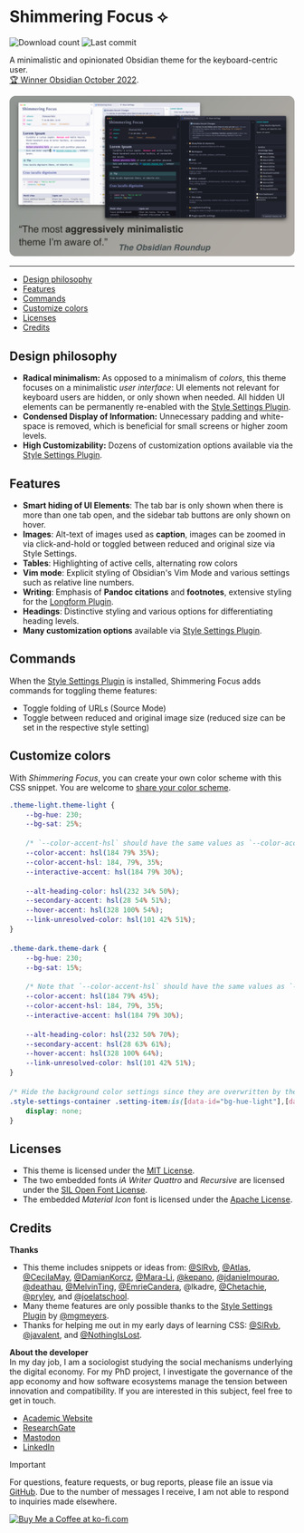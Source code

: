 # Shimmering Focus ⟡
![Download count](https://img.shields.io/badge/downloads-178766-6E4E9B?style=plastic&logo=obsidian&color=%23483699)
![Last commit](https://img.shields.io/github/last-commit/chrisgrieser/shimmering-focus?style=plastic)

A minimalistic and opinionated Obsidian theme for the keyboard-centric user.  
[🏆 Winner Obsidian October 2022](https://obsidian.md/blog/2022-obsidian-october-winners/).

![Promo screenshot](assets/promo-screenshot-big.png)

---

<!-- toc -->

- [Design philosophy](#design-philosophy)
- [Features](#features)
- [Commands](#commands)
- [Customize colors](#customize-colors)
- [Licenses](#licenses)
- [Credits](#credits)

<!-- tocstop -->

## Design philosophy
- __Radical minimalism:__ As opposed to a minimalism of *colors*, this theme
  focuses on a minimalistic *user interface*: UI elements not relevant for
  keyboard users are hidden, or only shown when needed. All hidden UI elements
  can be permanently re-enabled with the [Style Settings
  Plugin](https://obsidian.md/plugins?id=obsidian-style-settings).
- __Condensed Display of Information:__ Unnecessary padding and white-space is
  removed, which is beneficial for small screens or higher zoom levels.
- __High Customizability:__ Dozens of customization options available via the
  [Style Settings Plugin](https://obsidian.md/plugins?id=obsidian-style-settings).

## Features
- __Smart hiding of UI Elements__: The tab bar is only shown when there is more
  than one tab open, and the sidebar tab buttons are only shown on hover.
- __Images__: Alt-text of images used as __caption__, images can be zoomed in
  via click-and-hold or toggled between reduced and original size via Style
  Settings.
- __Tables__: Highlighting of active cells, alternating row colors
- __Vim mode__: Explicit styling of Obsidian's Vim Mode and various
  settings such as relative line numbers.
- __Writing__: Emphasis of __Pandoc citations__ and __footnotes__, extensive
  styling for the [Longform Plugin](https://obsidian.md/plugins?id=longform).
- __Headings__: Distinctive styling and various options for differentiating
  heading levels.
- __Many customization options__ available via [Style
  Settings Plugin](https://obsidian.md/plugins?id=obsidian-style-settings).

## Commands
When the [Style Settings
Plugin](https://obsidian.md/plugins?id=obsidian-style-settings) is installed,
Shimmering Focus adds commands for toggling theme features:
- Toggle folding of URLs (Source Mode)
- Toggle between reduced and original image size (reduced size can be set in the
  respective style setting)

## Customize colors
With *Shimmering Focus*, you can create your own color scheme with this CSS
snippet. You are welcome to [share your color
scheme](https://github.com/chrisgrieser/shimmering-focus/discussions/new?category=share-your-custom-color-schemes).

```css
.theme-light.theme-light {
    --bg-hue: 230;
    --bg-sat: 25%;

    /* `--color-accent-hsl` should have the same values as `--color-accent` */
    --color-accent: hsl(184 79% 35%);
    --color-accent-hsl: 184, 79%, 35%;
    --interactive-accent: hsl(184 79% 30%);

    --alt-heading-color: hsl(232 34% 50%);
    --secondary-accent: hsl(28 54% 51%);
    --hover-accent: hsl(328 100% 54%);
    --link-unresolved-color: hsl(101 42% 51%);
}

.theme-dark.theme-dark {
    --bg-hue: 230;
    --bg-sat: 15%;

    /* Note that `--color-accent-hsl` should have the same values as `--color-accent` */
    --color-accent: hsl(184 79% 45%);
    --color-accent-hsl: 184, 79%, 35%;
    --interactive-accent: hsl(184 79% 30%);

    --alt-heading-color: hsl(232 50% 70%);
    --secondary-accent: hsl(28 63% 61%);
    --hover-accent: hsl(328 100% 64%);
	--link-unresolved-color: hsl(101 42% 51%);
}

/* Hide the background color settings since they are overwritten by the custom colors above */ 
.style-settings-container .setting-item:is([data-id="bg-hue-light"],[data-id="bg-hue-dark"]) {
	display: none;
}
```

## Licenses
- This theme is licensed under the [MIT
  License](https://github.com/chrisgrieser/shimmering-focus/blob/main/LICENSE).
- The two embedded fonts *iA Writer Quattro* and *Recursive* are licensed under
  the [SIL Open Font License](https://www.wikiwand.com/en/SIL_Open_Font_License).
- The embedded *Material Icon* font is licensed under the [Apache License](https://developers.google.com/fonts/docs/material_icons#licensing).

<!-- vale Google.FirstPerson = NO -->
## Credits
__Thanks__  
- This theme includes snippets or ideas from:
  [@SlRvb](https://github.com/SlRvb), [@Atlas](https://github.com/zcysxy),
  [@CecilaMay](https://github.com/ceciliamay),
  [@DamianKorcz](https://github.com/damiankorcz),
  [@Mara-Li](https://github.com/Mara-Li), [@kepano](https://github.com/kepano),
  [@jdanielmourao](https://github.com/jdanielmourao),
  [@deathau](https://github.com/deathau/),
  [@MelvinTing](https://github.com/tingmelvin/),
  [@EmrieCandera](https://github.com/Emrie-Candera), @lkadre,
  [@Chetachie](https://github.com/chetachiezikeuzor),
  [@pryley](https://github.com/pryley), and
  [@joelatschool](https://github.com/joelatschool).
- Many theme features are only possible thanks to the [Style Settings
  Plugin](https://obsidian.md/plugins?id=obsidian-style-settings) by
  [@mgmeyers](https://github.com/mgmeyers).
- Thanks for helping me out in my early days of learning CSS:
  [@SlRvb](https://github.com/SlRvb),
  [@javalent](https://github.com/valentine195), and
  [@NothingIsLost](https://github.com/nothingislost).

__About the developer__  
In my day job, I am a sociologist studying the social mechanisms underlying the
digital economy. For my PhD project, I investigate the governance of the app
economy and how software ecosystems manage the tension between innovation and
compatibility. If you are interested in this subject, feel free to get in touch.

- [Academic Website](https://chris-grieser.de/)
- [ResearchGate](https://www.researchgate.net/profile/Christopher-Grieser)
- [Mastodon](https://pkm.social/@pseudometa)
- [LinkedIn](https://www.linkedin.com/in/christopher-grieser-ba693b17a/)

> [!IMPORTANT]
> For questions, feature requests, or bug reports, please file an issue via
> [GitHub](https://github.com/chrisgrieser/shimmering-focus/issues/new/choose).
> Due to the number of messages I receive, I am not able to respond to inquiries
> made elsewhere.

<a href='https://ko-fi.com/Y8Y86SQ91' target='_blank'>
<img height='36' style='border:0px;height:36px;'
src='https://cdn.ko-fi.com/cdn/kofi1.png?v=3' border='0' alt='Buy Me a Coffee at
ko-fi.com' /></a>

